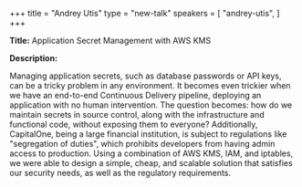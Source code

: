 +++
title = "Andrey Utis"
type = "new-talk"
speakers = [
        "andrey-utis",
]
+++
<div class="span-15  ">
  <div class="span-15  last ">
  <p><strong>Title:</strong>
Application Secret Management with AWS KMS
</p>

<p><strong>Description:</strong></p>

<p>
Managing application secrets, such as database passwords or API keys, can be a tricky problem in any environment. It becomes even trickier when we have an end-to-end Continuous Delivery pipeline, deploying an application with no human intervention. The question becomes: how do we maintain secrets in source control, along with the infrastructure and functional code, without exposing them to everyone? Additionally, CapitalOne, being a large financial institution, is subject to regulations like "segregation of duties", which prohibits developers from having admin access to production. Using a combination of AWS KMS, IAM, and iptables, we were able to design a simple, cheap, and scalable solution that satisfies our security needs, as well as the regulatory requirements.
</p>
<p>

  </div>
</div>